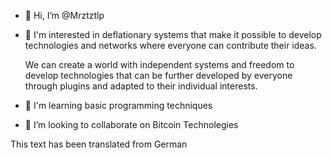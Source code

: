 - 👋 Hi, I’m @Mrztztlp
- 👀 I'm interested in deflationary systems that make it possible to develop technologies and networks where everyone can contribute their ideas.
     
     We can create a world with independent systems and freedom to develop technologies that can be further developed by everyone through plugins and adapted to their individual        interests.
- 🌱 I'm learning basic programming techniques
- 💞️ I’m looking to collaborate on Bitcoin Technolegies

This text has been translated from German
<!---
Mrztztlp/Mrztztlp is a ✨ special ✨ repository because its `README.md` (this file) appears on your GitHub profile.
You can click the Preview link to take a look at your changes.
--->
